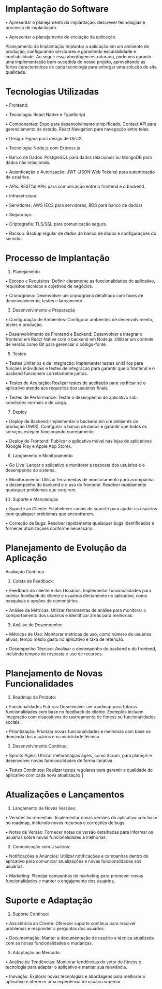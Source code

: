 # Implantação do Software

•	Apresentar o planejamento da implantação: descrever tecnologias e processo de implantação.

•	Apresentar o planejamento de evolução da aplicação.

Planejamento da Implantação
Implantar a aplicação em um ambiente de produção, configurando servidores e garantindo escalabilidade e confiabilidade. Ao seguir essa abordagem estruturada, podemos garantir uma implementação bem-sucedida do nosso projeto, aproveitando as fortes características de cada tecnologia para entregar uma solução de alta qualidade.

# Tecnologias Utilizadas
•	Frontend:

•	Tecnologia: React Native  e TypeScript 

•	Componentes: Expo para desenvolvimento simplificado, Context API para gerenciamento de estado, React Navigation para navegação entre telas.

•	Design: Figma para design de UI/UX.

•	Tecnologia: Node.js com Express.js

•	Banco de Dados: PostgreSQL para dados relacionais ou MongoDB para dados não relacionais.

•	Autenticação e Autorização: JWT (JSON Web Tokens) para autenticação de usuários.

•   APIs: RESTful APIs para comunicação entre o frontend e o backend.

•	Infraestrutura:

•	Servidores: AWS (EC2 para servidores, RDS para banco de dados)

•	Segurança:

•	Criptografia: TLS/SSL para comunicação segura.

•	Backup: Backup regular de dados do banco de dados e configurações do servidor.

# Processo de Implantação

1.	Planejamento

•	Escopo e Requisitos: Definir claramente as funcionalidades do aplicativo, requisitos técnicos e objetivos de negócios.

•	Cronograma: Desenvolver um cronograma detalhado com fases de desenvolvimento, testes e lançamento.

3.	Desenvolvimento e Preparação

•	Configuração de Ambientes: Configurar ambientes de desenvolvimento, testes e produção.

• Desenvolvimento de Frontend e Backend: Desenvolver e integrar o frontend em React Native com o backend em Node.js. Utilizar um controle de versão como Git para gerenciar o código-fonte.

5.	Testes

•	Testes Unitários e de Integração: Implementar testes unitários para funções individuais e testes de integração para garantir que o frontend e o backend funcionem corretamente juntos.

•	Testes de Aceitação: Realizar testes de aceitação para verificar se o aplicativo atende aos requisitos dos usuários finais.

•	Testes de Performance: Testar o desempenho do aplicativo sob condições normais e de carga.

7.	Deploy
	
•	Deploy de Backend: Implementar o backend em um ambiente de produção (AWS). Configurar o banco de dados e garantir que todos os serviços estejam funcionando corretamente.

•	Deploy de Frontend: Publicar o aplicativo móvel nas lojas de aplicativos (Google Play e Apple App Store)..

9.	Lançamento e Monitoramento

•	Go Live: Lançar o aplicativo e monitorar a resposta dos usuários e o desempenho do sistema.

•	Monitoramento: Utilizar ferramentas de monitoramento para acompanhar o desempenho do backend e o uso do frontend. Resolver rapidamente quaisquer problemas que surgirem.

11.	Suporte e Manutenção

•	Suporte ao Cliente: Estabelecer canais de suporte para ajudar os usuários com quaisquer problemas que encontrarem.

•	Correção de Bugs: Resolver rapidamente quaisquer bugs identificados e fornecer atualizações conforme necessário.

# Planejamento de Evolução da Aplicação

Avaliação Contínua

1.	Coleta de Feedback:
	
•	Feedback do cliente e dos Usuários: Implementar funcionalidades para coletar feedback do cliente e usuários diretamente no aplicativo, como pesquisas e opções de comentários.

•	Análise de Métricas: Utilizar ferramentas de análise para monitorar o comportamento dos usuários e identificar áreas para melhorias.

3.	Análise de Desempenho:
	
•	Métricas de Uso: Monitorar métricas de uso, como número de usuários ativos, tempo médio gasto no aplicativo e taxa de retenção.

•	Desempenho Técnico: Analisar o desempenho do backend e do frontend, incluindo tempos de resposta e uso de recursos.

# Planejamento de Novas Funcionalidades

1.	Roadmap de Produto:

•	Funcionalidades Futuras: Desenvolver um roadmap para futuras funcionalidades com base no feedback do cliente. Exemplos incluem integração com dispositivos de rastreamento de fitness ou funcionalidades sociais.

•	Prioritização: Priorizar novas funcionalidades e melhorias com base na demanda dos usuários e na viabilidade técnica.

3.	Desenvolvimento Contínuo:
	
•	Sprints Ágeis: Utilizar metodologias ágeis, como Scrum, para planejar e desenvolver novas funcionalidades de forma iterativa.

•	Testes Contínuos: Realizar testes regulares para garantir a qualidade do aplicativo com cada nova atualização.]

# Atualizações e Lançamentos

1.	Lançamento de Novas Versões:
	
•	Versões Incrementais: Implementar novas versões do aplicativo com base no roadmap, incluindo novos recursos e correções de bugs.

•	Notas de Versão: Fornecer notas de versão detalhadas para informar os usuários sobre novas funcionalidades e melhorias.

3.	Comunicação com Usuários:
	
•	Notificações e Anúncios: Utilizar notificações e campanhas dentro do aplicativo para comunicar atualizações e novas funcionalidades aos usuários.

•	Marketing: Planejar campanhas de marketing para promover novas funcionalidades e manter o engajamento dos usuários.

# Suporte e Adaptação

1.	Suporte Contínuo:

•	Assistência ao Cliente: Oferecer suporte contínuo para resolver problemas e responder a perguntas dos usuários.

•	Documentação: Manter a documentação de usuário e técnica atualizada com as novas funcionalidades e mudanças.

3.	Adaptação ao Mercado:
	
•	Análise de Tendências: Monitorar tendências do setor de fitness e tecnologia para adaptar o aplicativo e manter sua relevância.

•	Inovação: Explorar novas tecnologias e abordagens para melhorar o aplicativo e oferecer uma experiência de usuário superior.


